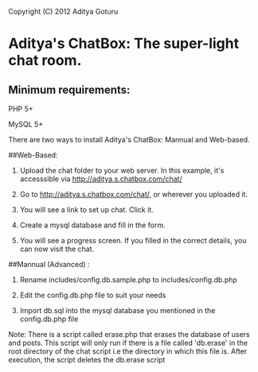 Copyright (C) 2012 Aditya Goturu
# Aditya's ChatBox: The super-light chat room.
## Minimum requirements:
PHP 5+

MySQL 5+

There are two ways to install Aditya's ChatBox: Mannual and Web-based.

##Web-Based:
1) Upload the chat folder to your web server. In this example, it's accesssible via http://aditya.s.chatbox.com/chat/

2) Go to http://aditya.s.chatbox.com/chat/, or wherever you uploaded it.

3) You will see a link to set up chat. Click it.

4) Create a mysql database and fill in the form.

5) You will see a progress screen. If you filled in the correct details, you can now visit the chat.

##Mannual (Advanced) :
1) Rename includes/config.db.sample.php to includes/config.db.php

2) Edit the config.db.php file to suit your needs

3) Import db.sql into the mysql database you mentioned in the config.db.php file

Note: There is a script called erase.php that erases the database of users and posts. This script will only run if there is a file called 'db.erase' in the root directory of the chat script i.e the directory in which this file is. After execution, the script deletes the db.erase script

